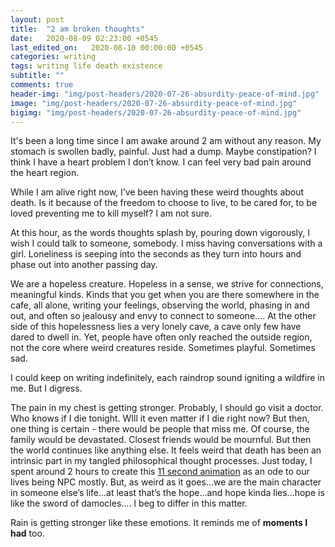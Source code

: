 ```yaml
---
layout: post
title:  "2 am broken thoughts"
date:   2020-08-09 02:23:00 +0545
last_edited_on:   2020-08-10 00:00:00 +0545
categories: writing
tags: writing life death existence
subtitle: ""
comments: true
header-img: "img/post-headers/2020-07-26-absurdity-peace-of-mind.jpg"
image: "img/post-headers/2020-07-26-absurdity-peace-of-mind.jpg"
bigimg: "img/post-headers/2020-07-26-absurdity-peace-of-mind.jpg"
---
```



It's been a long time since I am awake around 2 am without any reason. My stomach is swollen badly, painful. Just had a dump. Maybe constipation? I think I have a heart problem I don’t know. I can feel very bad pain around the heart region.

While I am alive right now, I’ve been having these weird thoughts about death. Is it because of the freedom to choose to live, to be cared for, to be loved preventing me to kill myself? I am not sure.


At this hour, as the words thoughts splash by, pouring down vigorously, I wish I could talk to someone, somebody. I miss having conversations with a girl. Loneliness is seeping into the seconds as they turn into hours and phase out into another passing day.

We are a hopeless creature. Hopeless in a sense, we strive for connections, meaningful kinds. Kinds that you get when you are there somewhere in the cafe, all alone, writing your feelings, observing the world, phasing in and out, and often so jealousy and envy to connect to someone…. At the other side of this hopelessness lies a very lonely cave, a cave only few have dared to dwell in. Yet, people have often only reached the outside region, not the core where weird creatures reside. Sometimes playful. Sometimes sad.

I could keep on writing indefinitely, each raindrop sound igniting a wildfire in me. But I digress.

The pain in my chest is getting stronger. Probably, I should go visit a doctor. Who knows if I die tonight. WIll it even matter if I die right now? But then, one thing is certain - there would be people that miss me. Of course, the family would be devastated. Closest friends would be mournful. But then the world continues like anything else. It feels weird that death has been an intrinsic part in my tangled philosophical thought processes. Just today, I spent around 2 hours to create this [11 second animation](https://www.youtube.com/watch?v=ItgfSLkzP_8) as an ode to our lives being NPC mostly. But, as weird as it goes...we are the main character in someone else’s life...at least that’s the hope...and hope kinda lies...hope is like the sword of damocles…. I beg to differ in this matter.

Rain is getting stronger like these emotions. It reminds me of **moments I had** too.
